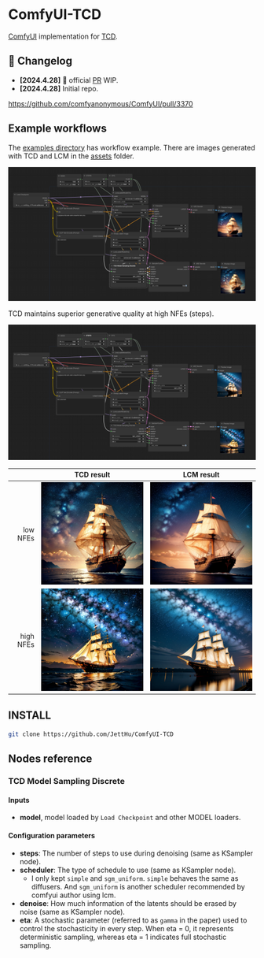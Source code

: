 # ComfyUI-TCD

[ComfyUI](https://github.com/comfyanonymous/ComfyUI) implementation for [TCD](https://github.com/jabir-zheng/TCD).


## :star2: Changelog
- **[2024.4.28]** :rocket: official [PR](https://github.com/comfyanonymous/ComfyUI/pull/3370) WIP.
- **[2024.4.28]** Initial repo.

https://github.com/comfyanonymous/ComfyUI/pull/3370

## Example workflows

The [examples directory](./examples/) has workflow example. There are images generated with TCD and LCM in the [assets](./assets/) folder.

![tcd_with_low_NFEs](./examples/tcd_with_low_NFEs.png)

TCD maintains superior generative quality at high NFEs (steps).

![tcd_with_high_NFEs](./examples/tcd_with_high_NFEs.png)


| | TCD result | LCM result |
| ---: | :---: | :---: |
| low NFEs | ![](./assets/tcd_step4.png) | ![](./assets/lcm_ste4.png) |
| high NFEs | ![](./assets/tcd_step30.png) | ![](./assets/lcm_step30.png) |

## INSTALL
```bash
git clone https://github.com/JettHu/ComfyUI-TCD
```

## Nodes reference

### TCD Model Sampling Discrete

#### Inputs
- **model**, model loaded by `Load Checkpoint` and other MODEL loaders.

#### Configuration parameters
- **steps**: The number of steps to use during denoising (same as KSampler node).
- **scheduler**: The type of schedule to use (same as KSampler node).
  - I only kept `simple` and `sgm_uniform`. `simple` behaves the same as diffusers. And `sgm_uniform` is another scheduler recommended by comfyui author using lcm.
- **denoise**: How much information of the latents should be erased by noise (same as KSampler node).
- **eta**: A stochastic parameter (referred to as `gamma` in the paper) used to control the stochasticity in every step. When eta = 0, it represents deterministic sampling, whereas eta = 1 indicates full stochastic sampling. 
